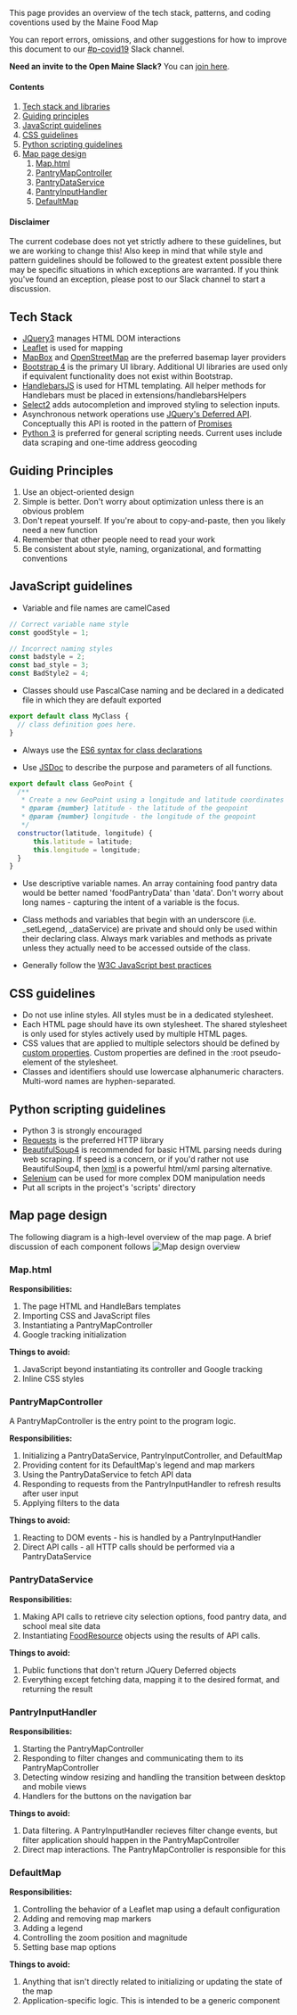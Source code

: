 This page provides an overview of the tech stack, patterns, and coding coventions used by the Maine Food Map

You can report errors, omissions, and other suggestions for how to improve this document to our [#p-covid19](https://openmaine.slack.com/archives/CVAJG3S8M) Slack channel. 

**Need an invite to the Open Maine Slack?** 
You can [join here](https://join.slack.com/t/openmaine/shared_invite/zt-57d28mv4-j~WPnaNxVq43GDX~3Te4Hg). 

#### Contents
1. [Tech stack and libraries](#tech-stack)
1. [Guiding principles](#guiding-principles)
1. [JavaScript guidelines](#javascript-guidelines)
1. [CSS guidelines](#css-guidelines)
1. [Python scripting guidelines](#python-scripting-guidelines)
1. [Map page design](#map-page-design)
    1. [Map.html](#maphtml)
    1. [PantryMapController](#pantrymapcontroller)
    1. [PantryDataService](#pantrydataservice)
    1. [PantryInputHandler](#pantryinputhandler)
    1. [DefaultMap](#defaultmap)

#### Disclaimer
The current codebase does not yet strictly adhere to these guidelines, but we are working to change this! Also keep in mind that while style and pattern guidelines should be followed to the greatest extent possible there may be specific situations in which exceptions are warranted. If you think you've found an exception, please post to our Slack channel to start a discussion. 

## Tech Stack
* [JQuery3](https://blog.jquery.com/) manages HTML DOM interactions 
* [Leaflet](https://leafletjs.com/) is used for mapping
* [MapBox](https://www.mapbox.com/) and [OpenStreetMap](https://www.openstreetmap.org) are the preferred basemap layer providers
* [Bootstrap 4](https://getbootstrap.com/docs/4.0/getting-started/introduction/) is the primary UI library. Additional UI libraries are used only if equivalent functionality does not exist within Bootstrap.
* [HandlebarsJS](https://handlebarsjs.com/) is used for HTML templating. All helper methods for Handlebars must be placed in extensions/handlebarsHelpers
* [Select2](https://select2.org/) adds autocompletion and improved styling to selection inputs.
* Asynchronous network operations use [JQuery's Deferred API](https://api.jquery.com/jQuery.Deferred/). Conceptually this API is rooted in the pattern of [Promises](https://developer.mozilla.org/en-US/docs/Learn/JavaScript/Asynchronous/Promises)
* [Python 3](https://www.python.org/downloads/) is preferred for general scripting needs. Current uses include data scraping and one-time address geocoding 

## Guiding Principles
1. Use an object-oriented design
1. Simple is better. Don't worry about optimization unless there is an obvious problem
1. Don't repeat yourself. If you're about to copy-and-paste, then you likely need a new function
1. Remember that other people need to read your work
1. Be consistent about style, naming, organizational, and formatting conventions

## JavaScript guidelines
* Variable and file names are camelCased
```javascript
// Correct variable name style
const goodStyle = 1; 

// Incorrect naming styles
const badstyle = 2; 
const bad_style = 3;
const BadStyle2 = 4;
```

* Classes should use PascalCase naming and be declared in a dedicated file in which they are default exported
```javascript
export default class MyClass {
  // class definition goes here.
}
```

* Always use the [ES6 syntax for class declarations](https://developer.mozilla.org/en-US/docs/Web/JavaScript/Reference/Classes)

* Use [JSDoc](https://jsdoc.app/about-getting-started.html) to describe the purpose and parameters of all functions.
```javascript
export default class GeoPoint {
  /**
   * Create a new GeoPoint using a longitude and latitude coordinates
   * @param {number} latitude - the latitude of the geopoint
   * @param {number} longitude - the longitude of the geopoint
   */
  constructor(latitude, longitude) {
      this.latitude = latitude;
      this.longitude = longitude;
  }
}
```
* Use descriptive variable names. An array containing food pantry data would be better named 'foodPantryData' than 'data'. Don't worry about long names - capturing the intent of a variable is the focus.

* Class methods and variables that begin with an underscore (i.e. _setLegend, _dataService) are private and should only be used within their declaring class. Always mark variables and methods as private unless they actually need to be accessed outside of the class. 

* Generally follow the [W3C JavaScript best practices](https://www.w3.org/wiki/JavaScript_best_practices)

## CSS guidelines
* Do not use inline styles. All styles must be in a dedicated stylesheet.
* Each HTML page should have its own stylesheet. The shared stylesheet is only used for styles actively used by multiple HTML pages. 
* CSS values that are applied to multiple selectors should be defined by [custom properties](https://developer.mozilla.org/en-US/docs/Web/CSS/Using_CSS_custom_properties). Custom properties are defined in the :root pseudo-element of the stylesheet.
* Classes and identifiers should use lowercase alphanumeric characters. Multi-word names are hyphen-separated.

## Python scripting guidelines
* Python 3 is strongly encouraged
* [Requests](https://requests.readthedocs.io/en/master/) is the preferred HTTP library
* [BeautifulSoup4](https://www.crummy.com/software/BeautifulSoup/bs4/doc/) is recommended for basic HTML parsing needs during web scraping. If speed is a concern, or if you'd rather not use BeautifulSoup4, then [lxml](https://lxml.de/) is a powerful html/xml parsing alternative. 
* [Selenium](https://selenium-python.readthedocs.io/) can be used for more complex DOM manipulation needs
* Put all scripts in the project's 'scripts' directory

## Map page design
The following diagram is a high-level overview of the map page. A brief discussion of each component follows
![Map design overview](https://github.com/OpenMaine/covid19-foodmap/blob/master/images/MapHighLevelOverview.PNG)

### Map.html
**Responsibilities:**
1. The page HTML and HandleBars templates
1. Importing CSS and JavaScript files
1. Instantiating a PantryMapController
1. Google tracking initialization

**Things to avoid:**
1. JavaScript beyond instantiating its controller and Google tracking
1. Inline CSS styles  

### PantryMapController
A PantryMapController is the entry point to the program logic.

**Responsibilities:** 
1. Initializing a PantryDataService, PantryInputController, and DefaultMap
1. Providing content for its DefaultMap's legend and map markers
1. Using the PantryDataService to fetch API data
1. Responding to requests from the PantryInputHandler to refresh results after user input
1. Applying filters to the data 

**Things to avoid:**
1. Reacting to DOM events - his is handled by a PantryInputHandler
1. Direct API calls - all HTTP calls should be performed via a PantryDataService

### PantryDataService
**Responsibilities:**
1. Making API calls to retrieve city selection options, food pantry data, and school meal site data
1. Instantiating [FoodResource](https://github.com/OpenMaine/covid19-foodmap/blob/master/js/map/foodResource.js) objects using the results of API calls. 

**Things to avoid:** 
1. Public functions that don't return JQuery Deferred objects
1. Everything except fetching data, mapping it to the desired format, and returning the result

### PantryInputHandler 
**Responsibilities:**
1. Starting the PantryMapController
1. Responding to filter changes and communicating them to its PantryMapController
1. Detecting window resizing and handling the transition between desktop and mobile views
1. Handlers for the buttons on the navigation bar

**Things to avoid:**
1. Data filtering. A PantryInputHandler recieves filter change events, but filter application should happen in the PantryMapController
1. Direct map interactions. The PantryMapController is responsible for this

### DefaultMap
**Responsibilities:**
1. Controlling the behavior of a Leaflet map using a default configuration
1. Adding and removing map markers
1. Adding a legend
1. Controlling the zoom position and magnitude
1. Setting base map options

**Things to avoid:** 
1. Anything that isn't directly related to initializing or updating the state of the map 
1. Application-specific logic. This is intended to be a generic component
 